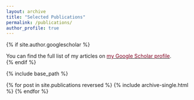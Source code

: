 ```yaml
---
layout: archive
title: "Selected Publications"
permalink: /publications/
author_profile: true
---
```


{% if site.author.googlescholar %}
  <div class="wordwrap">You can find the full list of my articles on <a href="{{site.author.googlescholar}}"><font color="#800020">my Google Scholar profile</font></a>.</div>
{% endif %}

{% include base_path %}

{% for post in site.publications reversed %}
  {% include archive-single.html %}
{% endfor %}
